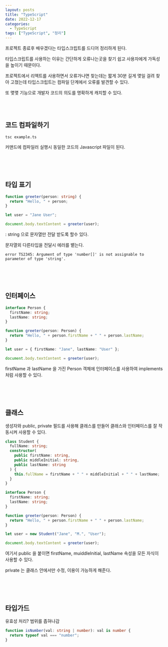 ```yaml
---
layout: posts
title: "TypeScript"
date: 2022-12-17
categories:
  - TypeScript
tags: ["TypeScript", "정리"]
---
```


프로젝트 종료후 배우겠다는 타입스크립트를 드디어 정리하게 된다.

타입스크립트를 사용하는 이유는 간단하게 오류나는곳을 찾기 쉽고 사용자에게 가독성을 높이기 때문이다.

프로젝트에서 리액트를 사용하면서 오류가나면 찾는데는 짧게 30분 길게 몆일 걸려 찾아 고쳤는데 타입스크립트는 컴파일 단계에서 오류를 발견할 수 있다.

또 몆몆 기능으로 개발자 코드의 의도를 명확하게 캐치할 수 있다.

<br>
<br>

## 코드 컴파일하기

```
tsc example.ts
```

커맨드에 컴파일러 실행시 동일한 코드의 Javascript 파일이 된다.

<br>
<br>
<br>

## 타입 표기

```typescript
function greeter(person: string) {
  return "Hello, " + person;
}

let user = "Jane User";

document.body.textContent = greeter(user);
```

: string 으로 문자열만 전달 받도록 할수 있다.

문자열외 다른타입을 전달시 에러를 뱉는다.

```
error TS2345: Argument of type 'number[]' is not assignable to parameter of type 'string'.
```

<br>
<br>
<br>

## 인터페이스

```typescript
interface Person {
  firstName: string;
  lastName: string;
}

function greeter(person: Person) {
  return "Hello, " + person.firstName + " " + person.lastName;
}

let user = { firstName: "Jane", lastName: "User" };

document.body.textContent = greeter(user);
```

firstName 과 lastName 을 가진 Person 객체에 인터페이스를 사용하여 implements 처럼 사용할 수 있다.

<br>
<br>
<br>

## 클래스

생성자와 public, private 필드를 사용해 클래스를 만들어 클래스와 인터페이스를 잘 작동시켜 사용할 수 있다.

```typescript
class Student {
  fullName: string;
  constructor(
    public firstName: string,
    public middleInitial: string,
    public lastName: string
  ) {
    this.fullName = firstName + " " + middleInitial + " " + lastName;
  }
}

interface Person {
  firstName: string;
  lastName: string;
}

function greeter(person: Person) {
  return "Hello, " + person.firstName + " " + person.lastName;
}

let user = new Student("Jane", "M.", "User");

document.body.textContent = greeter(user);
```

여기서 public 을 붙이면 firstName, muiddleInitial, lastName 속성을 모든 자식이 사용할 수 있다.

private 는 클래스 안에서만 수정, 이용이 가능하게 해준다.

<br>
<br>
<br>

## 타입가드

유효성 처리? 범위를 좁혀나감

```typescript
function isNumber(val: string | number): val is number {
  return typeof val === "number";
}
```
